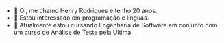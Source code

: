 - 👋 Oi, me chamo Henry Rodrigues e tenho 20 anos.
- 👀 Estou interessado em programação e línguas.
- 🌱 Atualmente estou cursando Engenharia de Software em conjunto com um curso de Análise de Teste pela Última.
